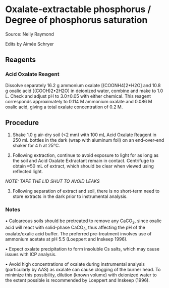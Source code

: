 # Oxalate-extractable phosphorus / Degree of phosphorus saturation

Source: Nelly Raymond

Edits by Aimée Schryer

## Reagents
### Acid Oxalate Reagent
Dissolve separately 16.2 g ammonium oxalate [(COONH4)2*H2O] and 10.8 g oxalic acid [(COOH)2•2H2O] in deionized water, combine and make to 1.0 L. Check and adjust pH to 3.0±0.05 with either chemical. This reagent corresponds approximately to 0.114 M ammonium oxalate and 0.086 M oxalic acid, giving a total oxalate concentration of 0.2 M.

## Procedure
1.	Shake 1.0 g air-dry soil (<2 mm) with 100 mL Acid Oxalate Reagent in 250 mL bottles in the dark (wrap with aluminum foil) on an end-over-end shaker for 4 h at 25°C.
   
2. Following extraction, continue to avoid exposure to light for as long as the soil and Acid Oxalate Extractant remain in contact. Centrifuge to obtain ≈50 mL of extract, which should be clear when viewed using reflected light.

_NOTE: TAPE THE LID SHUT TO AVOID LEAKS_

3. Following separation of extract and soil, there is no short-term need to store extracts in the dark prior to instrumental analysis.

### Notes

• Calcareous soils should be pretreated to remove any CaCO<sub>3</sub>, since oxalic acid will react with solid-phase CaCO<sub>3</sub>, thus affecting the pH of the oxalate/oxalic acid buffer. The preferred pre-treatment involves use of ammonium acetate at pH 5.5 (Loeppert and Inskeep 1996). 

• Expect oxalate precipitation to form insoluble Cs salts, which may cause issues with ICP analysis. 

• Avoid high concentrations of oxalate during instrumental analysis (particularly by AAS) as oxalate can cause clogging of the burner head. To minimize this possibility, dilution (known volume) with deionized water to the extent possible is recommended by Loeppert and Inskeep (1996).
